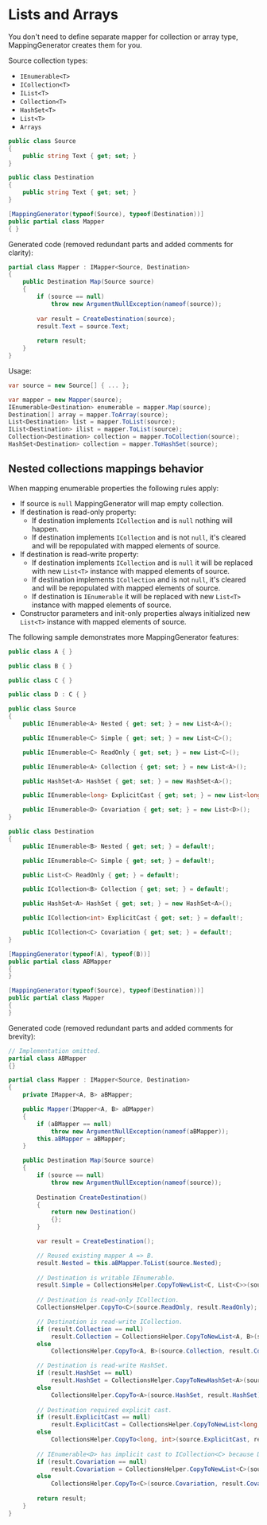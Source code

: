 # Lists and Arrays

You don't need to define separate mapper for collection or array type, MappingGenerator creates them for you.

Source collection types:

* `IEnumerable<T>`
* `ICollection<T>`
* `IList<T>`
* `Collection<T>`
* `HashSet<T>`
* `List<T>`
* `Arrays`

```csharp
public class Source
{
    public string Text { get; set; }
}

public class Destination
{
    public string Text { get; set; }
}

[MappingGenerator(typeof(Source), typeof(Destination))]
public partial class Mapper
{ }
```

Generated code (removed redundant parts and added comments for clarity):

```csharp
partial class Mapper : IMapper<Source, Destination>
{
    public Destination Map(Source source)
    {
        if (source == null)
            throw new ArgumentNullException(nameof(source));
        
        var result = CreateDestination(source);
        result.Text = source.Text;
        
        return result;
    }
}
```

Usage:

```csharp
var source = new Source[] { ... };

var mapper = new Mapper(source);
IEnumerable<Destination> enumerable = mapper.Map(source);
Destination[] array = mapper.ToArray(source);
List<Destination> list = mapper.ToList(source);
IList<Destination> ilist = mapper.ToList(source);
Collection<Destination> collection = mapper.ToCollection(source);
HashSet<Destination> collection = mapper.ToHashSet(source);

```

## Nested collections mappings behavior

When mapping enumerable properties the following rules apply:

* If source is `null` MappingGenerator will map empty collection.
* If destination is read-only property:
  * If destination implements `ICollection` and is `null` nothing will happen.
  * If destination implements `ICollection` and is not `null`, it's cleared and will be repopulated with mapped elements of source.
* If destination is read-write property:
  * If destination implements `ICollection` and is `null` it will be replaced with new `List<T>` instance with mapped elements of source.
  * If destination implements `ICollection` and is not `null`, it's cleared and will be repopulated with mapped elements of source.
  * If destination is `IEnumerable` it will be replaced with new `List<T>` instance with mapped elements of source.
* Constructor parameters and init-only properties always initialized new `List<T>` instance with mapped elements of source.

The following sample demonstrates more MappingGenerator features:

```csharp
public class A { }

public class B { }

public class C { }

public class D : C { }

public class Source
{
    public IEnumerable<A> Nested { get; set; } = new List<A>();

    public IEnumerable<C> Simple { get; set; } = new List<C>();

    public IEnumerable<C> ReadOnly { get; set; } = new List<C>();

    public IEnumerable<A> Collection { get; set; } = new List<A>();

    public HashSet<A> HashSet { get; set; } = new HashSet<A>();

    public IEnumerable<long> ExplicitCast { get; set; } = new List<long>();

    public IEnumerable<D> Covariation { get; set; } = new List<D>();
}

public class Destination
{
    public IEnumerable<B> Nested { get; set; } = default!;

    public IEnumerable<C> Simple { get; set; } = default!;

    public List<C> ReadOnly { get; } = default!;

    public ICollection<B> Collection { get; set; } = default!;

    public HashSet<A> HashSet { get; set; } = new HashSet<A>();

    public ICollection<int> ExplicitCast { get; set; } = default!;

    public ICollection<C> Covariation { get; set; } = default!;
}

[MappingGenerator(typeof(A), typeof(B))]
public partial class ABMapper
{
}

[MappingGenerator(typeof(Source), typeof(Destination))]
public partial class Mapper
{
}
```

Generated code (removed redundant parts and added comments for brevity):

```csharp
// Implementation omitted.
partial class ABMapper
{}

partial class Mapper : IMapper<Source, Destination>
{
    private IMapper<A, B> aBMapper;

    public Mapper(IMapper<A, B> aBMapper)
    {
        if (aBMapper == null)
            throw new ArgumentNullException(nameof(aBMapper));
        this.aBMapper = aBMapper;
    }

    public Destination Map(Source source)
    {
        if (source == null)
            throw new ArgumentNullException(nameof(source));
        
        Destination CreateDestination()
        {
            return new Destination()
            {};
        }

        var result = CreateDestination();

        // Reused existing mapper A => B.
        result.Nested = this.aBMapper.ToList(source.Nested);
        
        // Destination is writable IEnumerable.
        result.Simple = CollectionsHelper.CopyToNewList<C, List<C>>(source.Simple);
        
        // Destination is read-only ICollection.
        CollectionsHelper.CopyTo<C>(source.ReadOnly, result.ReadOnly);

        // Destination is read-write ICollection.
        if (result.Collection == null)
            result.Collection = CollectionsHelper.CopyToNewList<A, B>(source.Collection, p => aBMapper.Map(p));
        else
            CollectionsHelper.CopyTo<A, B>(source.Collection, result.Collection, p => aBMapper.Map(p));

        // Destination is read-write HashSet.
        if (result.HashSet == null)
            result.HashSet = CollectionsHelper.CopyToNewHashSet<A>(source.HashSet);
        else
            CollectionsHelper.CopyTo<A>(source.HashSet, result.HashSet);
        
        // Destination required explicit cast.
        if (result.ExplicitCast == null)
            result.ExplicitCast = CollectionsHelper.CopyToNewList<long, int>(source.ExplicitCast, static p => (int)p);
        else
            CollectionsHelper.CopyTo<long, int>(source.ExplicitCast, result.ExplicitCast, static p => (int)p);
        
        // IEnumerable<D> has implicit cast to ICollection<C> because D is child class of C.
        if (result.Covariation == null)
            result.Covariation = CollectionsHelper.CopyToNewList<C>(source.Covariation);
        else
            CollectionsHelper.CopyTo<C>(source.Covariation, result.Covariation);
        
        return result;
    }
}
```
